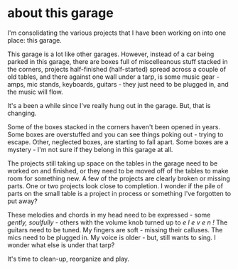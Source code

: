 # about this garage

I'm consolidating the various projects that I have been working on into one place: this garage.

This garage is a lot like other garages. However, instead of a car being parked in this garage, there are boxes full of
miscelleanous stuff stacked in the corners, projects half-finished (half-started) spread across a couple of old tables,
and there against one wall under a tarp, is some music gear - amps, mic stands, keyboards, guitars - they just need to
be plugged in, and the music will flow.

It's a been a while since I've really hung out in the garage. But, that is changing.

Some of the boxes stacked in the corners haven't been opened in years. Some boxes are overstuffed and you can see
things poking out - trying to escape. Other, neglected boxes, are starting to fall apart. Some boxes are a mystery -
I'm not sure if they belong in this garage at all.

The projects still taking up space on the tables in the garage need to be worked on and finished, or they need to be
moved off of the tables to make room for something new. A few of the projects are clearly broken or missing parts. One
or two projects look close to completion. I wonder if the pile of parts on the small table is a project in process or
something I've forgotten to put away?

These melodies and chords in my head need to be expressed - some *gently, soulfully* - others with the volume knob
turned up to *e l e v e n !* The guitars need to be tuned. My fingers are soft - missing their calluses. The mics need
to be plugged in. My voice is older - but, still wants to sing. I wonder what else is under that tarp?

It's time to clean-up, reorganize and play.
